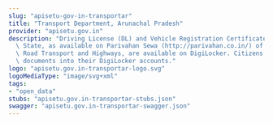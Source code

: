```yaml
---
slug: "apisetu-gov-in-transportar"
title: "Transport Department, Arunachal Pradesh"
provider: "apisetu.gov.in"
description: "Driving License (DL) and Vehicle Registration Certificate (RC) of the\
  \ State, as available on Parivahan Sewa (http://parivahan.co.in/) of Ministry of\
  \ Road Transport and Highways, are available on DigiLocker. Citizens can pull these\
  \ documents into their DigiLocker accounts."
logo: "apisetu.gov.in-transportar-logo.svg"
logoMediaType: "image/svg+xml"
tags:
- "open_data"
stubs: "apisetu.gov.in-transportar-stubs.json"
swagger: "apisetu.gov.in-transportar-swagger.json"
---
```


